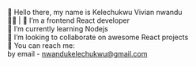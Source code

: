 👋 Hello there, my name is Kelechukwu Vivian nwandu <br>
🧑‍💻 | 💅 I’m a frontend React developer <br>
🥷 I’m currently learning Nodejs<br>
🤘 I’m looking to collaborate on awesome React projects <br>
🤙 You can reach me: <br>
by email - nwandukelechukwu@gmail.com <br>
